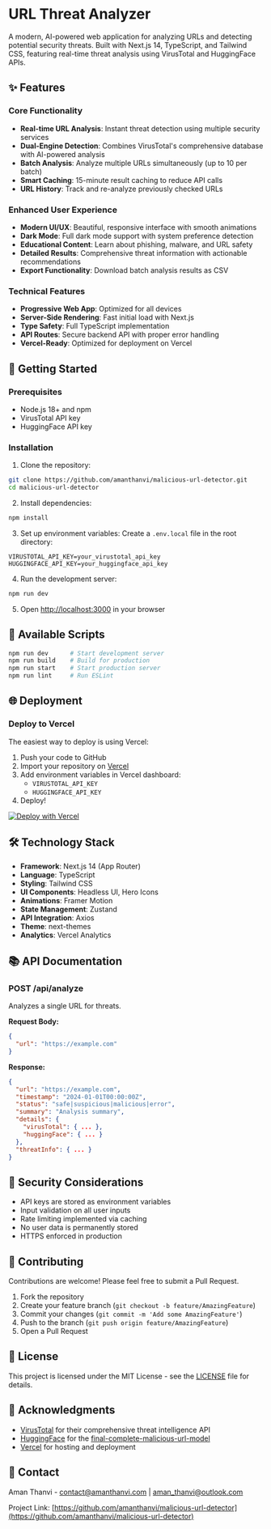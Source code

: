 # URL Threat Analyzer

A modern, AI-powered web application for analyzing URLs and detecting potential security threats. Built with Next.js 14, TypeScript, and Tailwind CSS, featuring real-time threat analysis using VirusTotal and HuggingFace APIs.

## ✨ Features

### Core Functionality
- **Real-time URL Analysis**: Instant threat detection using multiple security services
- **Dual-Engine Detection**: Combines VirusTotal's comprehensive database with AI-powered analysis
- **Batch Analysis**: Analyze multiple URLs simultaneously (up to 10 per batch)
- **Smart Caching**: 15-minute result caching to reduce API calls
- **URL History**: Track and re-analyze previously checked URLs

### Enhanced User Experience
- **Modern UI/UX**: Beautiful, responsive interface with smooth animations
- **Dark Mode**: Full dark mode support with system preference detection
- **Educational Content**: Learn about phishing, malware, and URL safety
- **Detailed Results**: Comprehensive threat information with actionable recommendations
- **Export Functionality**: Download batch analysis results as CSV

### Technical Features
- **Progressive Web App**: Optimized for all devices
- **Server-Side Rendering**: Fast initial load with Next.js
- **Type Safety**: Full TypeScript implementation
- **API Routes**: Secure backend API with proper error handling
- **Vercel-Ready**: Optimized for deployment on Vercel

## 🚀 Getting Started

### Prerequisites
- Node.js 18+ and npm
- VirusTotal API key
- HuggingFace API key

### Installation

1. Clone the repository:
```bash
git clone https://github.com/amanthanvi/malicious-url-detector.git
cd malicious-url-detector
```

2. Install dependencies:
```bash
npm install
```

3. Set up environment variables:
Create a `.env.local` file in the root directory:
```env
VIRUSTOTAL_API_KEY=your_virustotal_api_key
HUGGINGFACE_API_KEY=your_huggingface_api_key
```

4. Run the development server:
```bash
npm run dev
```

5. Open [http://localhost:3000](http://localhost:3000) in your browser

## 🔧 Available Scripts

```bash
npm run dev      # Start development server
npm run build    # Build for production
npm run start    # Start production server
npm run lint     # Run ESLint
```

## 🌐 Deployment

### Deploy to Vercel

The easiest way to deploy is using Vercel:

1. Push your code to GitHub
2. Import your repository on [Vercel](https://vercel.com)
3. Add environment variables in Vercel dashboard:
   - `VIRUSTOTAL_API_KEY`
   - `HUGGINGFACE_API_KEY`
4. Deploy!

[![Deploy with Vercel](https://vercel.com/button)](https://vercel.com/new/clone?repository-url=https://github.com/amanthanvi/malicious-url-detector)

## 🛠️ Technology Stack

- **Framework**: Next.js 14 (App Router)
- **Language**: TypeScript
- **Styling**: Tailwind CSS
- **UI Components**: Headless UI, Hero Icons
- **Animations**: Framer Motion
- **State Management**: Zustand
- **API Integration**: Axios
- **Theme**: next-themes
- **Analytics**: Vercel Analytics

## 📚 API Documentation

### POST /api/analyze

Analyzes a single URL for threats.

**Request Body:**
```json
{
  "url": "https://example.com"
}
```

**Response:**
```json
{
  "url": "https://example.com",
  "timestamp": "2024-01-01T00:00:00Z",
  "status": "safe|suspicious|malicious|error",
  "summary": "Analysis summary",
  "details": {
    "virusTotal": { ... },
    "huggingFace": { ... }
  },
  "threatInfo": { ... }
}
```

## 🔐 Security Considerations

- API keys are stored as environment variables
- Input validation on all user inputs
- Rate limiting implemented via caching
- No user data is permanently stored
- HTTPS enforced in production

## 🤝 Contributing

Contributions are welcome! Please feel free to submit a Pull Request.

1. Fork the repository
2. Create your feature branch (`git checkout -b feature/AmazingFeature`)
3. Commit your changes (`git commit -m 'Add some AmazingFeature'`)
4. Push to the branch (`git push origin feature/AmazingFeature`)
5. Open a Pull Request

## 📄 License

This project is licensed under the MIT License - see the [LICENSE](LICENSE) file for details.

## 🙏 Acknowledgments

- [VirusTotal](https://www.virustotal.com) for their comprehensive threat intelligence API
- [HuggingFace](https://huggingface.co) for the [final-complete-malicious-url-model](https://huggingface.co/r3ddkahili/final-complete-malicious-url-model)
- [Vercel](https://vercel.com) for hosting and deployment

## 📧 Contact

Aman Thanvi - contact@amanthanvi.com | aman_thanvi@outlook.com

Project Link: [https://github.com/amanthanvi/malicious-url-detector](https://github.com/amanthanvi/malicious-url-detector)